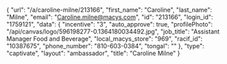 {
    "url": "\/a\/caroline-milne\/213166",
    "first_name": "Caroline",
    "last_name": "Milne",
    "email": "Caroline.milne@macys.com",
    "id": "213166",
    "login_id": "1759121",
    "data": {
        "incentive": "3",
        "auto_approve": true,
        "profilePhoto": "\/api\/canvas\/logo\/596198277-0.1364180034492.jpg",
        "job_title": "Assistant Manager Food and Beverage",
        "local_macys_store": "969",
        "racif_id": "10387675",
        "phone_number": "810-603-0384",
        "tongal": ""
    },
    "type": "captivate",
    "layout": "ambassador",
    "title": "Caroline Milne"
}
